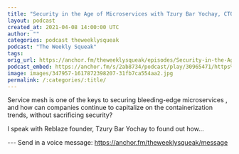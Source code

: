 ```yaml
---
title: "Security in the Age of Microservices with Tzury Bar Yochay, CTO and co-founder of Reblaze"
layout: podcast
created_at: 2021-04-08 14:00:00 UTC
author: ""
categories: podcast theweeklysqueak
podcast: "The Weekly Squeak"
tags: 
orig_url: https://anchor.fm/theweeklysqueak/episodes/Security-in-the-Age-of-Microservices-with-Tzury-Bar-Yochay--CTO-and-co-founder-of-Reblaze-eufg8v
podcast_embed: https://anchor.fm/s/2ab8734/podcast/play/30965471/https%3A%2F%2Fd3ctxlq1ktw2nl.cloudfront.net%2Fstaging%2F2021-3-8%2Fd3dcdf80-f29b-5850-f179-9ef062c13714.mp3
image: images/347957-1617872398207-31fb7ca554aa2.jpg
permalink: /:categories/:title/
---
```

Service mesh is one of the keys to securing bleeding-edge microservices , and how can companies continue to capitalize on the containerization trends, without sacrificing security?

I speak with Reblaze founder, Tzury Bar Yochay to found out how…

--- Send in a voice message: https://anchor.fm/theweeklysqueak/message